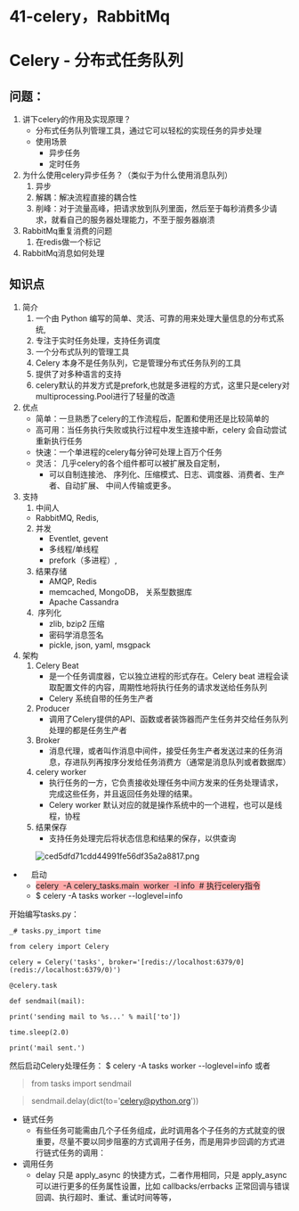 # 41-celery，RabbitMq

# Celery - 分布式任务队列

## 问题：

1. 讲下celery的作用及实现原理？
    * 分布式任务队列管理工具，通过它可以轻松的实现任务的异步处理
    * 使用场景
        * 异步任务
        * 定时任务
2. 为什么使用celery异步任务？（类似于为什么使用消息队列）
   1. 异步
   2. 解耦：解决流程直接的耦合性
   3. 削峰：对于流量高峰，把请求放到队列里面，然后至于每秒消费多少请求，就看自己的服务器处理能力，不至于服务器崩溃
3. RabbitMq重复消费的问题
   1. 在redis做一个标记
4. RabbitMq消息如何处理

## 知识点

1. 简介
    1. 一个由 Python 编写的简单、灵活、可靠的用来处理大量信息的分布式系统,
    2. 专注于实时任务处理，支持任务调度
    3. 一个分布式队列的管理工具
    4. Celery 本身不是任务队列，它是管理分布式任务队列的工具
    5. 提供了对多种语言的支持
    6. celery默认的并发方式是prefork,也就是多进程的方式，这里只是celery对multiprocessing.Pool进行了轻量的改造
2. 优点
    * 简单：一旦熟悉了celery的工作流程后，配置和使用还是比较简单的
    * 高可用：当任务执行失败或执行过程中发生连接中断，celery 会自动尝试重新执行任务
    * 快速：一个单进程的celery每分钟可处理上百万个任务
    * 灵活： 几乎celery的各个组件都可以被扩展及自定制，
        * 可以自制连接池、 序列化、压缩模式、日志、调度器、消费者、生产者、自动扩展、 中间人传输或更多。
3. 支持
   1. 中间人
     * RabbitMQ, Redis,
   2. 并发
      * Eventlet, gevent
      * 多线程/单线程
      * prefork（多进程）,
   3. 结果存储
      * AMQP, Redis
      * memcached, MongoDB， 关系型数据库
      * Apache Cassandra
   4.  序列化
      * zlib, bzip2 压缩
      * 密码学消息签名
      * pickle, json, yaml, msgpack
4. 架构
    1. Celery Beat
        * 是一个任务调度器，它以独立进程的形式存在。Celery beat 进程会读取配置文件的内容，周期性地将执行任务的请求发送给任务队列
        * Celery 系统自带的任务生产者
    2. Producer
        * 调用了Celery提供的API、函数或者装饰器而产生任务并交给任务队列处理的都是任务生产者
    3. Broker
        * 消息代理，或者叫作消息中间件，接受任务生产者发送过来的任务消息，存进队列再按序分发给任务消费方（通常是消息队列或者数据库）
    4. celery worker
        * 执行任务的一方，它负责接收处理任务中间方发来的任务处理请求，完成这些任务，并且返回任务处理的结果。
        * Celery worker 默认对应的就是操作系统中的一个进程，也可以是线程，协程
    5. 结果保存
        * 支持任务处理完后将状态信息和结果的保存，以供查询

            ![ced5dfd71cdd44991fe56df35a2a8817.png](./image/ced5dfd71cdd44991fe56df35a2a8817.png)

*     启动
    * <span style="background-color: #ffaaaa"><span style="background-color: #ffaaaa">celery  -A celery_tasks.main  worker  -l info  # 执行celery指令</span></span>
    * $ celery -A tasks worker --loglevel=info

开始编写tasks.py：
```
_# tasks.py_import time

from celery import Celery

celery = Celery('tasks', broker='[redis://localhost:6379/0](redis://localhost:6379/0)')

@celery.task

def sendmail(mail):

print('sending mail to %s...' % mail['to'])

time.sleep(2.0)

print('mail sent.')
```
然后启动Celery处理任务： $ celery -A tasks worker --loglevel=info
或者
> from tasks import sendmail

> sendmail.delay(dict(to='[celery@python.org](mailto:celery@python.org)'))

* 链式任务
    * 有些任务可能需由几个子任务组成，此时调用各个子任务的方式就变的很重要，尽量不要以同步阻塞的方式调用子任务，而是用异步回调的方式进行链式任务的调用：
* 调用任务
    * delay 只是 apply_async 的快捷方式，二者作用相同，只是 apply_async 可以进行更多的任务属性设置，比如 callbacks/errbacks 正常回调与错误回调、执行超时、重试、重试时间等等，

